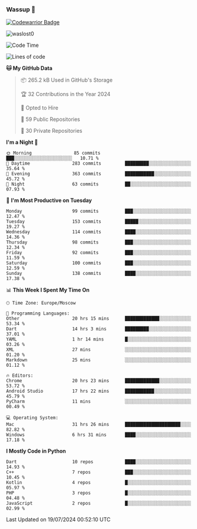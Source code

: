 ### Wassup 👋

[![Codewarrior Badge](https://www.codewars.com/users/waslost/badges/small)](https://www.codewars.com/users/waslost)

<p align="left"> <img src="https://komarev.com/ghpvc/?username=waslost0" alt="waslost0" /></p>

<!--START_SECTION:waka-->
![Code Time](http://img.shields.io/badge/Code%20Time-4%2C622%20hrs%2029%20mins-blue)

![Lines of code](https://img.shields.io/badge/From%20Hello%20World%20I%27ve%20Written-1.4%20million%20lines%20of%20code-blue)

**🐱 My GitHub Data** 

> 📦 265.2 kB Used in GitHub's Storage 
 > 
> 🏆 32 Contributions in the Year 2024
 > 
> 💼 Opted to Hire
 > 
> 📜 59 Public Repositories 
 > 
> 🔑 30 Private Repositories 
 > 
**I'm a Night 🦉** 

```text
🌞 Morning                85 commits          ███░░░░░░░░░░░░░░░░░░░░░░   10.71 % 
🌆 Daytime                283 commits         █████████░░░░░░░░░░░░░░░░   35.64 % 
🌃 Evening                363 commits         ███████████░░░░░░░░░░░░░░   45.72 % 
🌙 Night                  63 commits          ██░░░░░░░░░░░░░░░░░░░░░░░   07.93 % 
```
📅 **I'm Most Productive on Tuesday** 

```text
Monday                   99 commits          ███░░░░░░░░░░░░░░░░░░░░░░   12.47 % 
Tuesday                  153 commits         █████░░░░░░░░░░░░░░░░░░░░   19.27 % 
Wednesday                114 commits         ████░░░░░░░░░░░░░░░░░░░░░   14.36 % 
Thursday                 98 commits          ███░░░░░░░░░░░░░░░░░░░░░░   12.34 % 
Friday                   92 commits          ███░░░░░░░░░░░░░░░░░░░░░░   11.59 % 
Saturday                 100 commits         ███░░░░░░░░░░░░░░░░░░░░░░   12.59 % 
Sunday                   138 commits         ████░░░░░░░░░░░░░░░░░░░░░   17.38 % 
```


📊 **This Week I Spent My Time On** 

```text
🕑︎ Time Zone: Europe/Moscow

💬 Programming Languages: 
Other                    20 hrs 15 mins      █████████████░░░░░░░░░░░░   53.34 % 
Dart                     14 hrs 3 mins       █████████░░░░░░░░░░░░░░░░   37.01 % 
YAML                     1 hr 14 mins        █░░░░░░░░░░░░░░░░░░░░░░░░   03.26 % 
XML                      27 mins             ░░░░░░░░░░░░░░░░░░░░░░░░░   01.20 % 
Markdown                 25 mins             ░░░░░░░░░░░░░░░░░░░░░░░░░   01.12 % 

🔥 Editors: 
Chrome                   20 hrs 23 mins      █████████████░░░░░░░░░░░░   53.72 % 
Android Studio           17 hrs 22 mins      ███████████░░░░░░░░░░░░░░   45.79 % 
PyCharm                  11 mins             ░░░░░░░░░░░░░░░░░░░░░░░░░   00.49 % 

💻 Operating System: 
Mac                      31 hrs 26 mins      █████████████████████░░░░   82.82 % 
Windows                  6 hrs 31 mins       ████░░░░░░░░░░░░░░░░░░░░░   17.18 % 
```

**I Mostly Code in Python** 

```text
Dart                     10 repos            ████░░░░░░░░░░░░░░░░░░░░░   14.93 % 
C++                      7 repos             ███░░░░░░░░░░░░░░░░░░░░░░   10.45 % 
Kotlin                   4 repos             █░░░░░░░░░░░░░░░░░░░░░░░░   05.97 % 
PHP                      3 repos             █░░░░░░░░░░░░░░░░░░░░░░░░   04.48 % 
JavaScript               2 repos             █░░░░░░░░░░░░░░░░░░░░░░░░   02.99 % 
```




 Last Updated on 19/07/2024 00:52:10 UTC
<!--END_SECTION:waka-->

